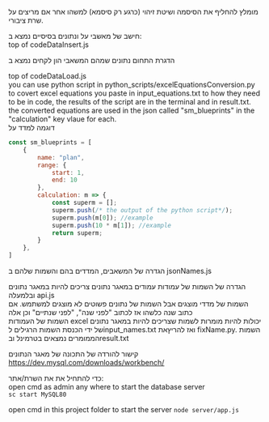 מומלץ להחליף את הסיסמה ושיטת זיהוי (כרגע רק סיסמא) למשהו אחר אם מריצים על שרת ציבורי. 

חישב של מאשבי על ונתונים בסיסיים נמצא ב:  
top of codeDataInsert.js  
  
הדגרת התחום נתונים שמהם המשאבי הון לקחים נמצא ב  

top of codeDataLoad.js  
you can use python script in python_scripts/excelEquationsConversion.py to covert excel equations you paste in input_equations.txt to how they need to be in code, the results of the script are in the terminal and in result.txt. the converted equations are used in the json called "sm_blueprints" in the "calculation" key vlaue for each.  
דוגמה למדד על 
```javascript
const sm_blueprints = [
    {
        name: "plan",
        range: {
            start: 1,
            end: 10
        },
        calculation: m => {
            const superm = []; 
            superm.push(/* the output of the python script*/);
            superm.push(m[0]); //example
            superm.push(10 * m[1]); //example
            return superm;
        }
    },
]
```

הגדרה של המשאבים, המדדים בהם והשמות שלהם ב
jsonNames.js  

הגדרה של השמות של עמודות עמודים במאגר נתונים צריכים להיות במאגר נתונים ובלמעלה
 api.js  
השמות של מדדי מוצגים אבל השמות של נתונים פשוטים לא מוצגים למשתמש. אם כתוב שנה כלשהו אז לכתוב "לפני שנה", "לפני שנתיים" וכן אלה   
השמות של העמודות excel יכולות להיות מומרות לשמות שצריכים להיות במאגר נתונים של ידי הכנסת השמות הרגילים לinput_names.txt ואז להריץאת fixName.py. השמות הממומרים נמצאים בטרמינל ובresult.txt

קישור להורדה של התכונה של מאגר הנתונים   
https://dev.mysql.com/downloads/workbench/  

כדי להתחיל את את השרת/אתר:  
open cmd as admin any where to start the database server  
`sc start MySQL80`  


open cmd in this project folder to start the server
`node server/app.js`
